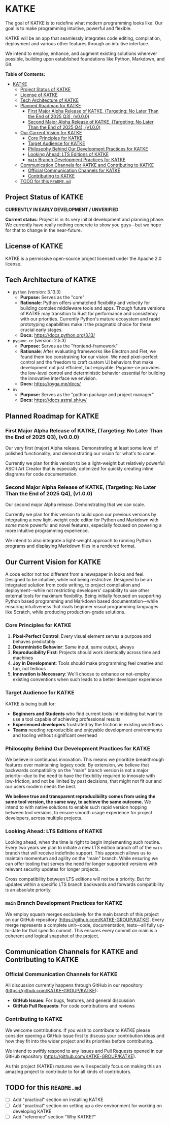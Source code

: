 # KATKE

The goal of KATKE is to redefine what modern programming looks like. Our goal is to make programming intuitive, powerful and flexible.

KATKE will be an app that seamlessly integrates code editing, compilation, deployment and various other features through an intuitive interface.

We intend to employ, enhance, and augment existing solutions wherever possible, building upon established foundations like Python, Markdown, and Git.

**Table of Contents:**

- [KATKE](#katke)
  - [Project Status of KATKE](#project-status-of-katke)
  - [License of KATKE](#license-of-katke)
  - [Tech Architecture of KATKE](#tech-architecture-of-katke)
  - [Planned Roadmap for KATKE](#planned-roadmap-for-katke)
    - [First Major Alpha Release of KATKE, (Targeting: No Later Than the End of 2025 Q3), (v0.0.0)](#first-major-alpha-release-of-katke-targeting-no-later-than-the-end-of-2025-q3-v000)
    - [Second Major Alpha Release of KATKE, (Targeting: No Later Than the End of 2025 Q4), (v1.0.0)](#second-major-alpha-release-of-katke-targeting-no-later-than-the-end-of-2025-q4-v100)
  - [Our Current Vision for KATKE](#our-current-vision-for-katke)
    - [Core Principles for KATKE](#core-principles-for-katke)
    - [Target Audience for KATKE](#target-audience-for-katke)
    - [Philosophy Behind Our Development Practices for KATKE](#philosophy-behind-our-development-practices-for-katke)
    - [Looking Ahead: LTS Editions of KATKE](#looking-ahead-lts-editions-of-katke)
    - [`main` Branch Development Practices for KATKE](#main-branch-development-practices-for-katke)
  - [Communication Channels for KATKE and Contributing to KATKE](#communication-channels-for-katke-and-contributing-to-katke)
    - [Official Communication Channels for KATKE](#official-communication-channels-for-katke)
    - [Contributing to KATKE](#contributing-to-katke)
  - [TODO for this `README.md`](#todo-for-this-readmemd)

## Project Status of KATKE

**CURRENTLY IN EARLY DEVELOPMENT / UNVERIFIED**

**Current status**: Project is in its very initial development and planning phase. We currently have really nothing concrete to show you guys--but we hope for that to change in the near-future.

## License of KATKE

KATKE is a permissive open-source project licensed under the Apache 2.0 license.

## Tech Architecture of KATKE

- `python` (version: 3.13.3)
  - **Purpose:** Serves as the "core"
  - **Rationale**: Python offers unmatched flexibility and velocity for building complex middleware tools and apps. Though future versions of KATKE may transition to Rust for performance and consistency with our priorities. Currently Python's mature ecosystem and rapid prototyping capabilities make it the pragmatic choice for these crucial early stages.
  - **Docs:** https://docs.python.org/3.13/
- `pygame-ce` (version: 2.5.3)
  - **Purpose:** Serves as the "frontend-framework"
  - **Rationale**: After evaluating frameworks like Electron and Flet, we found them too constraining for our vision. We need pixel-perfect control and the freedom to craft custom UI behaviors that make development not just efficient, but enjoyable. Pygame-ce provides the low-level control and deterministic behavior essential for building the innovative interface we envision.
  - **Docs:** https://pyga.me/docs/
- `uv`
  - **Purpose:** Serves as the "python package and project manager"
  - **Docs:** https://docs.astral.sh/uv/

## Planned Roadmap for KATKE

### First Major Alpha Release of KATKE, (Targeting: No Later Than the End of 2025 Q3), (v0.0.0)

Our very first (major) Alpha release. Demonstrating at least some level of polished functionality; and demonstrating our vision for what's to come.

Currently we plan for this version to be a light-weight but relatively powerful ASCII Art Creator that is especially optimized for quickly creating inline diagrams for code documentation.

### Second Major Alpha Release of KATKE, (Targeting: No Later Than the End of 2025 Q4), (v1.0.0)

Our second major Alpha release. Demonstrating that we can scale.

Currently we plan for this version to build upon our previous versions by integrating a new light-weight code editor for Python and Markdown with *some* more powerful and novel features, especially focused on powering a more intuitive programming experience.

We intend to also integrate a light-weight approach to running Python programs and displaying Markdown files in a rendered format.

## Our Current Vision for KATKE

A code editor not too different from a newspaper in looks and feel. Designed to be intuitive, while not being restrictive. Designed to be an integrated solution from code writing, to project compilation and deployment--while not restricting developers' capability to use other external tools for maximum flexibility. Being initially focused on supporting Python based programming and Markdown based documentation--while ensuring intuitiveness that rivals beginner visual programming languages like Scratch, while producing production-grade solutions.

### Core Principles for KATKE

1. **Pixel-Perfect Control**: Every visual element serves a purpose and behaves predictably
2. **Deterministic Behavior**: Same input, same output, always
3. **Reproducibility First**: Projects should work identically across time and machines
4. **Joy in Development**: Tools should make programming feel creative and fun, not tedious
5. **Innovation is Necessary**: We'll choose to enhance or not-employ existing conventions when such leads to a better developer experience

### Target Audience for KATKE

KATKE is being built for:
- **Beginners and Students** who find current tools intimidating but want to use a tool capable of achieving professional results
- **Experienced developers** frustrated by the friction in existing workflows
- **Teams** needing reproducible and enjoyable development environments and tooling without significant overhead

### Philosophy Behind Our Development Practices for KATKE

We believe in continuous innovation. This means we prioritize breakthrough features over maintaining legacy code. By extension, we believe that backwards compatibility on the "main" branch version is not a major priority--due to the need to have the flexibility required to innovate with low-friction, and not be limited by past decisions, that might not fit our and our users modern needs the best.

**We believe true and transparent reproducibility comes from using the same tool version, the same way, to achieve the same outcome.** We intend to with native solutions to enable such rapid version hopping between tool versions, to ensure smooth usage experience for project developers, across multiple projects.

### Looking Ahead: LTS Editions of KATKE

Looking ahead, when the time is right to begin implementing such routine. Every two years we plan to initiate a new LTS edition branch off of the `main` branch that will receive indefinite support. This approach allows us to maintain momentum and agility on the "main" branch. While ensuring we can offer tooling that serves the need for longer supported versions with relevant security updates for longer projects.

Cross compatibility between LTS editions will not be a priority. But for updates within a specific LTS branch backwards and forwards compatibility is an absolute priority.

### `main` Branch Development Practices for KATKE

We employ squash merges exclusively for the main branch of this project on our GitHub repository (https://github.com/KATKE-GROUP/KATKE). Every merge represents a complete unit--code, documentation, tests--all fully up-to-date for that specific commit. This ensures every commit on main is a coherent and logical snapshot of the project.

## Communication Channels for KATKE and Contributing to KATKE

### Official Communication Channels for KATKE

All discussion currently happens through GitHub in our repository (https://github.com/KATKE-GROUP/KATKE):
- **GitHub Issues**: For bugs, features, and general discussion
- **GitHub Pull Requests**: For code contributions and reviews

### Contributing to KATKE

We welcome contributions. If you wish to contribute to KATKE please consider opening a GitHub Issue first to discuss your contribution ideas and how they fit into the wider project and its priorities before contributing.

We intend to swiftly respond to any Issues and Pull Requests opened in our GitHub repository (https://github.com/KATKE-GROUP/KATKE).

As this project (KATKE) matures we will especially focus on making this an amazing project to contribute to for all kinds of contributors.

## TODO for this `README.md`

- [ ] Add "practical" section on installing KATKE
- [ ] Add "practical" section on setting up a dev environment for working on developing KATKE
- [ ] Add "reference" section "Why KATKE?"
